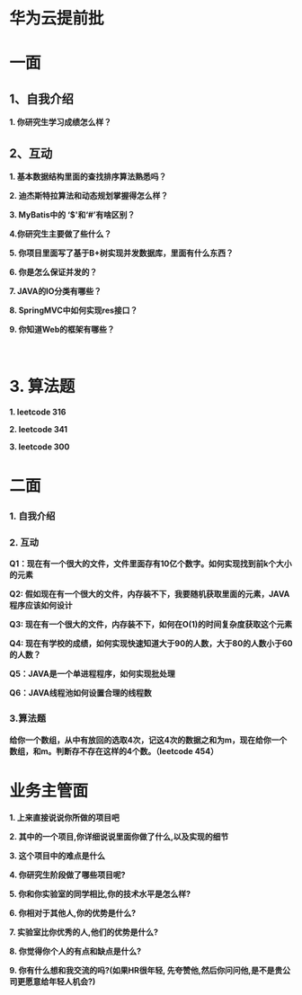 # 华为云提前批

# 一面

## 1、自我介绍

**1. 你研究生学习成绩怎么样？**

## 2、互动 

**1. 基本数据结构里面的查找排序算法熟悉吗？**

**2. 迪杰斯特拉算法和动态规划掌握得怎么样？**

**3. MyBatis中的 ‘$'和‘#’有啥区别？** 

**4.你研究生主要做了些什么？**

**5. 你项目里面写了基于B+树实现并发数据库，里面有什么东西？**

**6. 你是怎么保证并发的？**

**7. JAVA的IO分类有哪些？**

**8. SpringMVC中如何实现res接口？**

**9. 你知道Web的框架有哪些？**

​	

# 3. 算法题

**1. leetcode 316**

**2. leetcode 341**

**3. leetcode 300**



# 二面

### **1. 自我介绍**

### **2. 互动**

 **Q1：现在有一个很大的文件，文件里面存有10亿个数字。如何实现找到前k个大小的元素**

**Q2: 假如现在有一个很大的文件，内存装不下，我要随机获取里面的元素，JAVA程序应该如何设计**

**Q3: 现在有一个很大的文件，内存装不下，如何在O(1)的时间复杂度获取这个元素**

**Q4: 现在有学校的成绩，如何实现快速知道大于90的人数，大于80的人数小于60的人数？**

**Q5：JAVA是一个单进程程序，如何实现批处理**

**Q6：JAVA线程池如何设置合理的线程数**



### **3.算法题**

**给你一个数组，从中有放回的选取4次，记这4次的数据之和为m，现在给你一个数组，和m。判断存不存在这样的4个数。（leetcode 454）**



# 业务主管面

**1. 上来直接说说你所做的项目吧**

**2. 其中的一个项目,你详细说说里面你做了什么,以及实现的细节**

**3. 这个项目中的难点是什么**

**4. 你研究生阶段做了哪些项目呢?**

**5. 你和你实验室的同学相比,你的技术水平是怎么样?**

**6. 你相对于其他人,你的优势是什么?**

**7. 实验室比你优秀的人,他们的优势是什么?**

**8. 你觉得你个人的有点和缺点是什么?**

**9. 你有什么想和我交流的吗?(如果HR很年轻, 先夸赞他,然后你问问他,是不是贵公司更愿意给年轻人机会?)**























